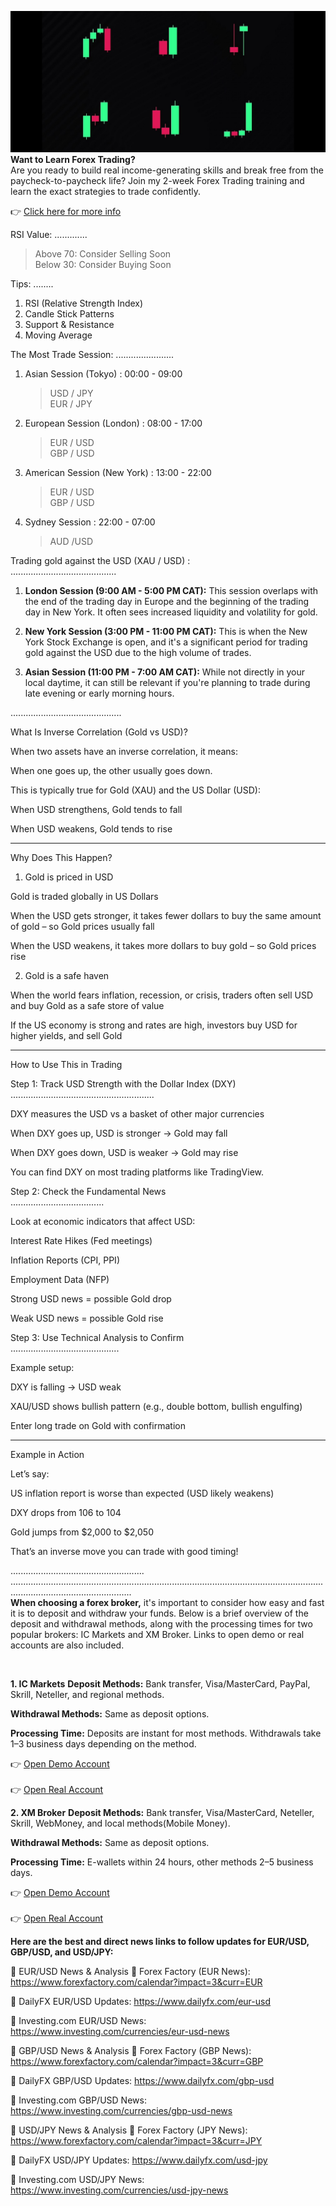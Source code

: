
![logo](https://github.com/Christophe210/Christophe210/blob/main/Forex.jpeg) 
<strong>Want to Learn Forex Trading?</strong> <br>
Are you ready to build real income-generating skills and break free from the paycheck-to-paycheck life?
Join my 2-week Forex Trading training and learn the exact strategies to trade confidently.

👉  [Click here for more info](https://www.chrisofficial.com/learn-forex-trading/) <br>

RSI Value:
.............
> Above 70: Consider Selling Soon <br>
> Below 30: Consider Buying Soon

Tips:
........
1. RSI (Relative  Strength Index)
2. Candle Stick Patterns
3. Support & Resistance
4. Moving Average 


The Most Trade Session:
.......................

1. Asian Session (Tokyo) : 00:00 - 09:00 
   > USD / JPY <br>
   > EUR / JPY
2. European Session (London) : 08:00 - 17:00
   > EUR / USD <br>
   > GBP / USD
3. American Session (New York) : 13:00 - 22:00
   > EUR / USD <br>
   > GBP / USD
4. Sydney Session : 22:00 - 07:00
   > AUD /USD 

Trading gold against the USD (XAU / USD) : <br>
..........................................

1. <strong>London Session (9:00 AM - 5:00 PM CAT):</strong> This session overlaps with the end of the trading day in Europe and the beginning of the trading day in New York. It often sees increased liquidity and volatility for gold. <br>

2. <strong>New York Session (3:00 PM - 11:00 PM CAT):</strong> This is when the New York Stock Exchange is open, and it's a significant period for trading gold against the USD due to the high volume of trades. <br>

3. <strong>Asian Session (11:00 PM - 7:00 AM CAT):</strong> While not directly in your local daytime, it can still be relevant if you're planning to trade during late evening or early morning hours. <br>

............................................ <br>

What Is Inverse Correlation (Gold vs USD)?

When two assets have an inverse correlation, it means:

When one goes up, the other usually goes down.


This is typically true for Gold (XAU) and the US Dollar (USD):

When USD strengthens, Gold tends to fall

When USD weakens, Gold tends to rise



---

Why Does This Happen?

1. Gold is priced in USD

Gold is traded globally in US Dollars

When the USD gets stronger, it takes fewer dollars to buy the same amount of gold – so Gold prices usually fall

When the USD weakens, it takes more dollars to buy gold – so Gold prices rise


2. Gold is a safe haven

When the world fears inflation, recession, or crisis, traders often sell USD and buy Gold as a safe store of value

If the US economy is strong and rates are high, investors buy USD for higher yields, and sell Gold



---

How to Use This in Trading

Step 1: Track USD Strength with the Dollar Index (DXY)  <br>
......................................................... <br>

DXY measures the USD vs a basket of other major currencies

When DXY goes up, USD is stronger → Gold may fall

When DXY goes down, USD is weaker → Gold may rise


You can find DXY on most trading platforms like TradingView.

Step 2: Check the Fundamental News <br>
..................................... <br>

Look at economic indicators that affect USD:

Interest Rate Hikes (Fed meetings)

Inflation Reports (CPI, PPI)

Employment Data (NFP)

Strong USD news = possible Gold drop

Weak USD news = possible Gold rise


Step 3: Use Technical Analysis to Confirm <br>
........................................... <br>

Example setup:

DXY is falling → USD weak

XAU/USD shows bullish pattern (e.g., double bottom, bullish engulfing)

Enter long trade on Gold with confirmation



---

Example in Action

Let’s say:

US inflation report is worse than expected (USD likely weakens)

DXY drops from 106 to 104

Gold jumps from $2,000 to $2,050


That’s an inverse move you can trade with good timing!


..................................................... <br>
............................................................................................................................................................................ <br>
<strong>When choosing a forex broker,</strong> it's important to consider how easy and fast it is to deposit and withdraw your funds. Below is a brief overview of the deposit and withdrawal methods, along with the processing times for two popular brokers: IC Markets and XM Broker. Links to open demo or real accounts are also included.

<br>

<strong>1. IC Markets</strong>
<strong>Deposit Methods:</strong> Bank transfer, Visa/MasterCard, PayPal, Skrill, Neteller, and regional methods.

<strong>Withdrawal Methods:</strong> Same as deposit options.

<strong>Processing Time:</strong> Deposits are instant for most methods. Withdrawals take 1–3 business days depending on the method.

👉 [Open Demo Account](https://icmarkets.com/?camp=83914) 
<br><br>
👉 [Open Real Account](https://icmarkets.com/?camp=83914)

<strong>2. XM Broker</strong>
<strong>Deposit Methods:</strong> Bank transfer, Visa/MasterCard, Neteller, Skrill, WebMoney, and local methods(Mobile Money).

<strong>Withdrawal Methods:</strong> Same as deposit options.

<strong>Processing Time:</strong> E-wallets within 24 hours, other methods 2–5 business days.

👉 [Open Demo Account](https://www.xmglobal.com/referral?token=8qwGrUqVgnQsNy5-VhIB2A) 
<br><br>
👉 [Open Real Account](https://www.xmglobal.com/referral?token=8qwGrUqVgnQsNy5-VhIB2A)

<strong>Here are the best and direct news links to follow updates for EUR/USD, GBP/USD, and USD/JPY:</strong> <br>

🔹 EUR/USD News & Analysis
📍 Forex Factory (EUR News):
https://www.forexfactory.com/calendar?impact=3&curr=EUR

📍 DailyFX EUR/USD Updates:
https://www.dailyfx.com/eur-usd

📍 Investing.com EUR/USD News:
https://www.investing.com/currencies/eur-usd-news

🔹 GBP/USD News & Analysis
📍 Forex Factory (GBP News):
https://www.forexfactory.com/calendar?impact=3&curr=GBP

📍 DailyFX GBP/USD Updates:
https://www.dailyfx.com/gbp-usd

📍 Investing.com GBP/USD News:
https://www.investing.com/currencies/gbp-usd-news

🔹 USD/JPY News & Analysis
📍 Forex Factory (JPY News):
https://www.forexfactory.com/calendar?impact=3&curr=JPY

📍 DailyFX USD/JPY Updates:
https://www.dailyfx.com/usd-jpy

📍 Investing.com USD/JPY News:
https://www.investing.com/currencies/usd-jpy-news






